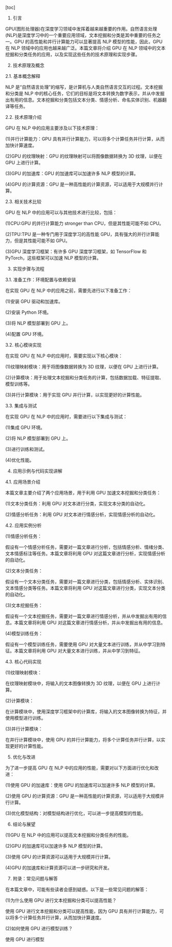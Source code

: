 
[toc]                    
                
                
1. 引言

GPU(图形处理器)在深度学习领域中发挥着越来越重要的作用。自然语言处理(NLP)是深度学习中的一个重要应用领域，文本挖掘和分类是其中重要的任务之一。GPU 的高性能和并行计算能力可以显著提高 NLP 模型的性能，因此，GPU 在 NLP 领域中的应用也越来越广泛。本篇文章将介绍 GPU 在 NLP 领域中的文本挖掘和分类任务的应用，以及实现这些任务的技术原理和实现步骤。

2. 技术原理及概念

2.1. 基本概念解释

NLP 是“自然语言处理”的缩写，是计算机与人类自然语言交互的过程。文本挖掘和分类是 NLP 中的核心任务，它们的目标是将文本转换为数字表示，并从中发掘出有用的信息。文本挖掘和分类包括文本分类、情感分析、命名实体识别、机器翻译等任务。

2.2. 技术原理介绍

GPU 在 NLP 中的应用主要涉及以下技术原理：

(1)并行计算能力：GPU 具有并行计算能力，可以将多个计算任务并行计算，从而加快计算速度。

(2)GPU 的纹理映射：GPU 的纹理映射可以将图像数据转换为 3D 纹理，以便在 GPU 上进行计算。

(3)GPU 的加速库：GPU 的加速库可以加速许多 NLP 模型的计算。

(4)GPU 的计算资源：GPU 是一种高性能的计算资源，可以适用于大规模并行计算。

2.3. 相关技术比较

GPU 在 NLP 中的应用可以与其他技术进行比较，包括：

(1)CPU:GPU 的并行计算能力 stronger than CPU，但是其性能可能不如 CPU。

(2)TPU:TPU 是一种专门用于深度学习的高性能 GPU，具有强大的并行计算能力，但是其性能可能不如 GPU。

(3)GPU 深度学习框架：有许多 GPU 深度学习框架，如 TensorFlow 和 PyTorch，这些框架可以加速 NLP 模型的计算。

3. 实现步骤与流程

3.1. 准备工作：环境配置与依赖安装

在实现 GPU 在 NLP 中的应用之前，需要先进行以下准备工作：

(1)安装 GPU 驱动和加速库。

(2)安装 Python 环境。

(3)将 NLP 模型部署到 GPU 上。

(4)配置 GPU 环境。

3.2. 核心模块实现

在实现 GPU 在 NLP 中的应用时，需要实现以下核心模块：

(1)纹理映射模块：用于将图像数据转换为 3D 纹理，以便在 GPU 上进行计算。

(2)计算模块：用于处理文本挖掘和分类任务的计算，包括数据加载、特征提取、模型训练等。

(3)并行计算模块：用于实现 GPU 并行计算，以实现更好的计算性能。

3.3. 集成与测试

在实现 GPU 在 NLP 中的应用时，需要进行以下集成与测试：

(1)集成 GPU 环境。

(2)将 NLP 模型部署到 GPU 上。

(3)进行训练和测试。

(4)优化性能。

4. 应用示例与代码实现讲解

4.1. 应用场景介绍

本篇文章主要介绍了两个应用场景，用于利用 GPU 加速文本挖掘和分类任务：

(1)文本分类任务：利用 GPU 对文本进行分类，实现文本分类的自动化。

(2)情感分析任务：利用 GPU 对文本进行情感分析，实现情感分析的自动化。

4.2. 应用实例分析

(1)情感分析任务：

假设有一个情感分析任务，需要对一篇文章进行分析，包括情感分析、情绪分类、文本情感标注等任务。本篇文章将利用 GPU 对这篇文章进行分析，实现情感分析的自动化。

(2)文本分类任务：

假设有一个文本分类任务，需要对一篇文章进行分类，包括情感分析、实体识别、文本情感分类等任务。本篇文章将利用 GPU 对这篇文章进行分类，实现文本分类的自动化。

(3)文本挖掘任务：

假设有一个文本挖掘任务，需要对一篇文章进行情感分析，并从中发掘出有用的信息。本篇文章将利用 GPU 对这篇文章进行情感分析，并从中发掘出有用的信息。

(4)模型训练任务：

假设有一个模型训练任务，需要使用 GPU 对大量文本进行训练，并从中学习到特征。本篇文章将利用 GPU 对大量文本进行训练，并从中学习到特征。

4.3. 核心代码实现

(1)纹理映射模块：

在纹理映射模块中，将输入的文本图像转换为 3D 纹理，以便在 GPU 上进行计算。

(2)计算模块：

在计算模块中，使用深度学习框架中的计算库，将输入的文本图像转换为特征，并使用模型进行训练。

(3)并行计算模块：

在并行计算模块中，使用 GPU 的并行计算能力，将多个计算任务并行计算，以实现更好的计算性能。

5. 优化与改进

为了进一步提高 GPU 在 NLP 中的应用的性能，需要对以下方面进行优化和改进：

(1)使用 GPU 的加速库：使用 GPU 的加速库可以加速许多 NLP 模型的计算。

(2)使用 GPU 的计算资源：GPU 是一种高性能的计算资源，可以适用于大规模并行计算。

(3)优化模型结构：对模型结构进行优化，可以进一步提高模型的性能。

6. 结论与展望

(1)GPU 在 NLP 中的应用可以提高文本挖掘和分类任务的性能。

(2)GPU 的加速库可以加速许多 NLP 模型的计算。

(3)使用 GPU 的计算资源可以适用于大规模并行计算。

(4)GPU 的加速库和计算资源可以进一步研究和开发。

7. 附录：常见问题与解答

在本篇文章中，可能有些读者会感到疑惑。以下是一些常见问题的解答：

(1)为什么使用 GPU 进行文本挖掘和分类可以提高性能？

使用 GPU 进行文本挖掘和分类可以提高性能，因为 GPU 具有并行计算能力，可以将多个计算任务并行计算，从而加快计算速度。

(2)如何使用 GPU 进行模型训练？

使用 GPU 进行模型

